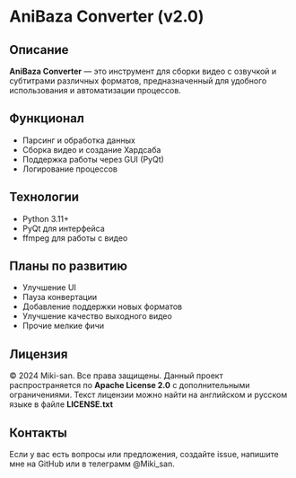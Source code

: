 # AniBaza Converter (v2.0)

## Описание
**AniBaza Converter** — это инструмент для сборки видео с озвучкой и субтитрами различных форматов, предназначенный для удобного использования и автоматизации процессов.

## Функционал
- Парсинг и обработка данных
- Сборка видео и создание Хардсаба
- Поддержка работы через GUI (PyQt)
- Логирование процессов

## Технологии
- Python 3.11+
- PyQt для интерфейса
- ffmpeg для работы с видео

## Планы по развитию
- Улучшение UI
- Пауза конвертации
- Добавление поддержки новых форматов
- Улучшение качество выходного видео
- Прочие мелкие фичи

## Лицензия
© 2024 Miki-san. Все права защищены. Данный проект распространяется по **Apache License 2.0** с дополнительными ограничениями. Текст лицензии можно найти на английском и русском языке в файле **LICENSE.txt**

## Контакты
Если у вас есть вопросы или предложения, создайте issue, напишите мне на GitHub или в телеграмм @Miki_san.


